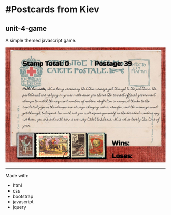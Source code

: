 
#Postcards from Kiev 
=======

## unit-4-game

A simple themed javascript game.

![Game Image](assets\images\postcardKiev.jpg)

---

Made with:

  * html
  * css
  * bootstrap
  * javascript
  * jquery




